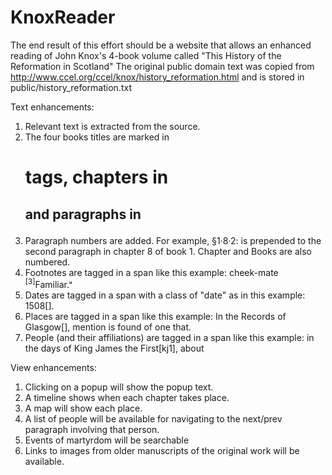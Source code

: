 # KnoxReader
The end result of this effort should be a website that allows an enhanced reading of John Knox's 4-book volume called "This History of the Reformation in Scotland"
The original public domain text was copied from http://www.ccel.org/ccel/knox/history_reformation.html and is stored in public/history_reformation.txt

Text enhancements:
1) Relevant text is extracted from the source.
2) The four books titles are marked in <h1> tags, chapters in <h2> and paragraphs in <p>
3) Paragraph numbers are added. For example, §1·8·2: is prepended to the second paragraph in chapter 8 of book 1. Chapter and Books are also numbered.
4) Footnotes are tagged in a span like this example: cheek-mate <span class="popup" onclick="showPopup('note3')"><sup>[3]</sup><span class="popuptext" id="note3">Familiar.</span></span>"
5) Dates are tagged in a span with a class of "date" as in this example: <span class="date">1508[]</span>.
6) Places are tagged in a span like this example: In the Records of <span class="place">Glasgow[]</span>, mention is found of one that.
7) People (and their affiliations) are tagged in a span like this example: in the days of <span class="person royalty">King James the First[kj1]</span>, about

View enhancements:
1) Clicking on a popup will show the popup text.
2) A timeline shows when each chapter takes place.
3) A map will show each place.
4) A list of people will be available for navigating to the next/prev paragraph involving that person.
5) Events of martyrdom will be searchable
6) Links to images from older manuscripts of the original work will be available.

